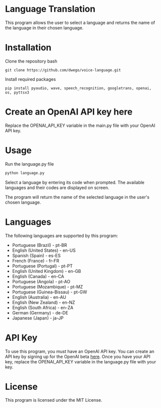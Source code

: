 # Language Translation
This program allows the user to select a language and returns the name of the language in their chosen language.

# Installation
Clone the repository
bash
```
git clone https://github.com/dwego/voice-language.git
````
Install required packages
```
pip install pyaudio, wave, speech_recognition, googletrans, openai, os, pyttsx3
```
# Create an OpenAI API key here

Replace the OPENAI_API_KEY variable in the main.py file with your OpenAI API key.

# Usage
Run the language.py file
```python
python language.py
```
Select a language by entering its code when prompted. The available languages and their codes are displayed on screen.

The program will return the name of the selected language in the user's chosen language.

# Languages
The following languages are supported by this program:

- Portuguese (Brazil) - pt-BR
- English (United States) - en-US
- Spanish (Spain) - es-ES
- French (France) - fr-FR
- Portuguese (Portugal) - pt-PT
- English (United Kingdom) - en-GB
- English (Canada) - en-CA
- Portuguese (Angola) - pt-AO
- Portuguese (Mozambique) - pt-MZ
- Portuguese (Guinea-Bissau) - pt-GW
- English (Australia) - en-AU
- English (New Zealand) - en-NZ
- English (South Africa) - en-ZA
- German (Germany) - de-DE
- Japanese (Japan) - ja-JP
# API Key
To use this program, you must have an OpenAI API key. You can create an API key by signing up for the OpenAI beta <a href="https://platform.openai.com/account/api-keys">here</a>. Once you have your API key, replace the OPENAI_API_KEY variable in the language.py file with your key.

# License
This program is licensed under the MIT License.
